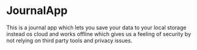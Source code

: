 # JournalApp
This is a journal app which lets you save your data to your local storage instead os cloud and works offline which gives us a feeling of security by not relying on third party tools and privacy issues.
